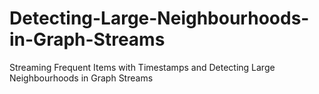 # Detecting-Large-Neighbourhoods-in-Graph-Streams
Streaming Frequent Items with Timestamps and Detecting Large Neighbourhoods in Graph Streams

